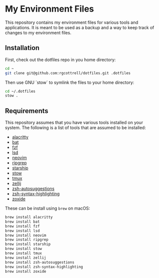 # My Environment Files

This repository contains my environment files for various tools and
applications. It is meant to be used as a backup and a way to keep
track of changes to my environment files.

## Installation

First, check out the dotfiles repo in you home directory:

```bash
cd ~
git clone git@github.com:rgcottrell/dotfiles.git .dotfiles
```

Then use GNU ´stow´ to symlink the files to your home directory:

```bash
cd ~/.dotfiles
stow .
```

## Requirements

This repository assumes that you have various tools installed on your system.
The following is a list of tools that are assumed to be installed:

- [alacritty](https://alacritty.org/)
- [bat](https://github.com/sharkdp/bat)
- [fzf](https://github.com/junegunn/fzf)
- [lsd](https://github.com/lsd-rs/lsd)
- [neovim](https://neovim.io/)
- [ripgrep](https://github.com/BurntSushi/ripgrep)
- [starship](https://starship.rs/)
- [stow](https://www.gnu.org/software/stow)
- [tmux](https://github.com/tmux/tmux)
- [zellij](https://zellij.dev/)
- [zsh-autosuggestions](https://github.com/zsh-users/zsh-autosuggestions)
- [zsh-syntax-highlighting](https://github.com/zsh-users/zsh-syntax-highlighting)
- [zoxide](https://github.com/ajeetdsouza/zoxide)

These can be install using `brew` on macOS:

```bash
brew install alacritty
brew install bat
brew install fzf
brew install lsd
brew install neovim
brew install ripgrep
brew install starship
brew install stow
brew install tmux
brew install zellij
brew install zsh-autosuggestions
brew install zsh-syntax-highlighting
brew install zoxide
```
